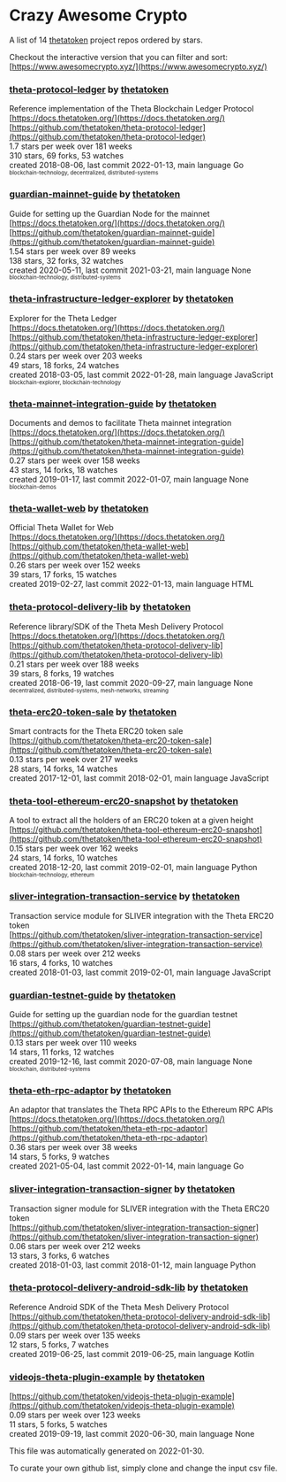 # Crazy Awesome Crypto
A list of 14 [thetatoken](https://github.com/thetatoken) project repos ordered by stars.  

Checkout the interactive version that you can filter and sort: 
[https://www.awesomecrypto.xyz/](https://www.awesomecrypto.xyz/)  


### [theta-protocol-ledger](https://github.com/thetatoken/theta-protocol-ledger) by [thetatoken](https://github.com/thetatoken)  
Reference implementation of the Theta Blockchain Ledger Protocol  
[https://docs.thetatoken.org/](https://docs.thetatoken.org/)  
[https://github.com/thetatoken/theta-protocol-ledger](https://github.com/thetatoken/theta-protocol-ledger)  
1.7 stars per week over 181 weeks  
310 stars, 69 forks, 53 watches  
created 2018-08-06, last commit 2022-01-13, main language Go  
<sub><sup>blockchain-technology, decentralized, distributed-systems</sup></sub>


### [guardian-mainnet-guide](https://github.com/thetatoken/guardian-mainnet-guide) by [thetatoken](https://github.com/thetatoken)  
Guide for setting up the Guardian Node for the mainnet  
[https://docs.thetatoken.org/](https://docs.thetatoken.org/)  
[https://github.com/thetatoken/guardian-mainnet-guide](https://github.com/thetatoken/guardian-mainnet-guide)  
1.54 stars per week over 89 weeks  
138 stars, 32 forks, 32 watches  
created 2020-05-11, last commit 2021-03-21, main language None  
<sub><sup>blockchain-technology, distributed-systems</sup></sub>


### [theta-infrastructure-ledger-explorer](https://github.com/thetatoken/theta-infrastructure-ledger-explorer) by [thetatoken](https://github.com/thetatoken)  
Explorer for the Theta Ledger  
[https://docs.thetatoken.org/](https://docs.thetatoken.org/)  
[https://github.com/thetatoken/theta-infrastructure-ledger-explorer](https://github.com/thetatoken/theta-infrastructure-ledger-explorer)  
0.24 stars per week over 203 weeks  
49 stars, 18 forks, 24 watches  
created 2018-03-05, last commit 2022-01-28, main language JavaScript  
<sub><sup>blockchain-explorer, blockchain-technology</sup></sub>


### [theta-mainnet-integration-guide](https://github.com/thetatoken/theta-mainnet-integration-guide) by [thetatoken](https://github.com/thetatoken)  
Documents and demos to facilitate Theta mainnet integration  
[https://docs.thetatoken.org/](https://docs.thetatoken.org/)  
[https://github.com/thetatoken/theta-mainnet-integration-guide](https://github.com/thetatoken/theta-mainnet-integration-guide)  
0.27 stars per week over 158 weeks  
43 stars, 14 forks, 18 watches  
created 2019-01-17, last commit 2022-01-07, main language None  
<sub><sup>blockchain-demos</sup></sub>


### [theta-wallet-web](https://github.com/thetatoken/theta-wallet-web) by [thetatoken](https://github.com/thetatoken)  
Official Theta Wallet for Web  
[https://docs.thetatoken.org/](https://docs.thetatoken.org/)  
[https://github.com/thetatoken/theta-wallet-web](https://github.com/thetatoken/theta-wallet-web)  
0.26 stars per week over 152 weeks  
39 stars, 17 forks, 15 watches  
created 2019-02-27, last commit 2022-01-13, main language HTML  


### [theta-protocol-delivery-lib](https://github.com/thetatoken/theta-protocol-delivery-lib) by [thetatoken](https://github.com/thetatoken)  
Reference library/SDK of the Theta Mesh Delivery Protocol  
[https://docs.thetatoken.org/](https://docs.thetatoken.org/)  
[https://github.com/thetatoken/theta-protocol-delivery-lib](https://github.com/thetatoken/theta-protocol-delivery-lib)  
0.21 stars per week over 188 weeks  
39 stars, 8 forks, 19 watches  
created 2018-06-19, last commit 2020-09-27, main language None  
<sub><sup>decentralized, distributed-systems, mesh-networks, streaming</sup></sub>


### [theta-erc20-token-sale](https://github.com/thetatoken/theta-erc20-token-sale) by [thetatoken](https://github.com/thetatoken)  
Smart contracts for the Theta ERC20 token sale  
[https://github.com/thetatoken/theta-erc20-token-sale](https://github.com/thetatoken/theta-erc20-token-sale)  
0.13 stars per week over 217 weeks  
28 stars, 14 forks, 14 watches  
created 2017-12-01, last commit 2018-02-01, main language JavaScript  


### [theta-tool-ethereum-erc20-snapshot](https://github.com/thetatoken/theta-tool-ethereum-erc20-snapshot) by [thetatoken](https://github.com/thetatoken)  
A tool to extract all the holders of an ERC20 token at a given height  
[https://github.com/thetatoken/theta-tool-ethereum-erc20-snapshot](https://github.com/thetatoken/theta-tool-ethereum-erc20-snapshot)  
0.15 stars per week over 162 weeks  
24 stars, 14 forks, 10 watches  
created 2018-12-20, last commit 2019-02-01, main language Python  
<sub><sup>blockchain-technology, ethereum</sup></sub>


### [sliver-integration-transaction-service](https://github.com/thetatoken/sliver-integration-transaction-service) by [thetatoken](https://github.com/thetatoken)  
Transaction service module for SLIVER integration with the Theta ERC20 token  
[https://github.com/thetatoken/sliver-integration-transaction-service](https://github.com/thetatoken/sliver-integration-transaction-service)  
0.08 stars per week over 212 weeks  
16 stars, 4 forks, 10 watches  
created 2018-01-03, last commit 2019-02-01, main language JavaScript  


### [guardian-testnet-guide](https://github.com/thetatoken/guardian-testnet-guide) by [thetatoken](https://github.com/thetatoken)  
Guide for setting up the guardian node for the guardian testnet  
[https://github.com/thetatoken/guardian-testnet-guide](https://github.com/thetatoken/guardian-testnet-guide)  
0.13 stars per week over 110 weeks  
14 stars, 11 forks, 12 watches  
created 2019-12-16, last commit 2020-07-08, main language None  
<sub><sup>blockchain, distributed-systems</sup></sub>


### [theta-eth-rpc-adaptor](https://github.com/thetatoken/theta-eth-rpc-adaptor) by [thetatoken](https://github.com/thetatoken)  
An adaptor that translates the Theta RPC APIs to the Ethereum RPC APIs  
[https://docs.thetatoken.org/](https://docs.thetatoken.org/)  
[https://github.com/thetatoken/theta-eth-rpc-adaptor](https://github.com/thetatoken/theta-eth-rpc-adaptor)  
0.36 stars per week over 38 weeks  
14 stars, 5 forks, 9 watches  
created 2021-05-04, last commit 2022-01-14, main language Go  


### [sliver-integration-transaction-signer](https://github.com/thetatoken/sliver-integration-transaction-signer) by [thetatoken](https://github.com/thetatoken)  
Transaction signer module for SLIVER integration with the Theta ERC20 token  
[https://github.com/thetatoken/sliver-integration-transaction-signer](https://github.com/thetatoken/sliver-integration-transaction-signer)  
0.06 stars per week over 212 weeks  
13 stars, 3 forks, 6 watches  
created 2018-01-03, last commit 2018-01-12, main language Python  


### [theta-protocol-delivery-android-sdk-lib](https://github.com/thetatoken/theta-protocol-delivery-android-sdk-lib) by [thetatoken](https://github.com/thetatoken)  
Reference Android SDK of the Theta Mesh Delivery Protocol  
[https://github.com/thetatoken/theta-protocol-delivery-android-sdk-lib](https://github.com/thetatoken/theta-protocol-delivery-android-sdk-lib)  
0.09 stars per week over 135 weeks  
12 stars, 5 forks, 7 watches  
created 2019-06-25, last commit 2019-06-25, main language Kotlin  


### [videojs-theta-plugin-example](https://github.com/thetatoken/videojs-theta-plugin-example) by [thetatoken](https://github.com/thetatoken)  
  
[https://github.com/thetatoken/videojs-theta-plugin-example](https://github.com/thetatoken/videojs-theta-plugin-example)  
0.09 stars per week over 123 weeks  
11 stars, 5 forks, 5 watches  
created 2019-09-19, last commit 2020-06-30, main language None  


This file was automatically generated on 2022-01-30.  

To curate your own github list, simply clone and change the input csv file.  